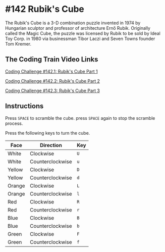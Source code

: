 # #142 Rubik's Cube

The Rubik's Cube is a 3-D combination puzzle invented in 1974 by Hungarian sculptor and professor of architecture Ernő Rubik. Originally called the Magic Cube, the puzzle was licensed by Rubik to be sold by Ideal Toy Corp. in 1980 via businessman Tibor Laczi and Seven Towns founder Tom Kremer.

## The Coding Train Video Links

[Coding Challenge #142.1: Rubik's Cube Part 1](https://youtu.be/9PGfL4t-uqE)

[Coding Challenge #142.2: Rubik's Cube Part 2](https://youtu.be/EGmVulED_4M)

[Coding Challenge #142.3: Rubik's Cube Part 3](https://youtu.be/8U2gsbNe1Uo)

## Instructions

Press `SPACE` to scramble the cube. press `SPACE` again to stop the scramble process.

Press the following keys to turn the cube.

| Face | Direction | Key |
| ----- | ----- | ----- |
| White | Clockwise | `U` |
| White | Counterclockwise | `u` |
| Yellow | Clockwise | `D` |
| Yellow | Counterclockwise | `d` |
| Orange | Clockwise | `L` |
| Orange | Counterclockwise | `l` |
| Red | Clockwise | `R` |
| Red | Counterclockwise | `r` |
| Blue | Clockwise | `B` |
| Blue | Counterclockwise | `b` |
| Green | Clockwise | `F` |
| Green | Counterclockwise | `f` |
